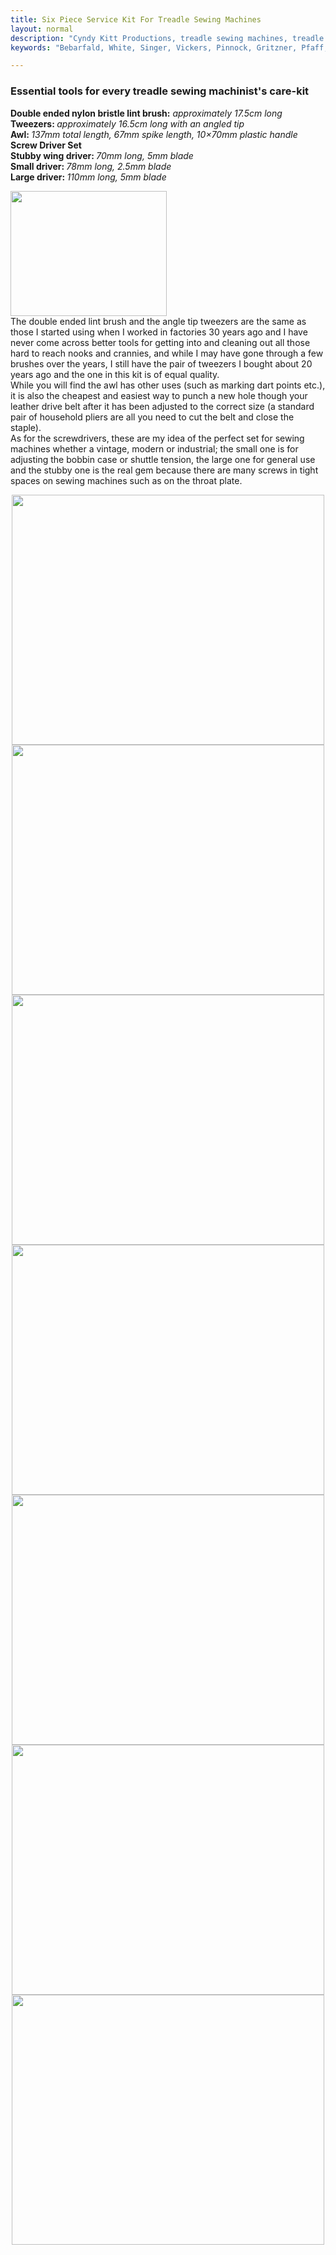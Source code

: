 ```yaml
---
title: Six Piece Service Kit For Treadle Sewing Machines
layout: normal
description: "Cyndy Kitt Productions, treadle sewing machines, treadle sewing machine parts, sewing machine parts, vintage treadle sewing machines, reproduction sewing machine manuals, sewing machine manual, sewing, clothing, accessories, costume, bags, eco friendly, green machine, craft, treadle, design, eco sewing, sustainable craft"
keywords: "Bebarfald, White, Singer, Vickers, Pinnock, Gritzner, Pfaff, treadle sewing machine, vintage sewing machine, sewing machine manual, sewing"

---
```


<div class="container">
<h3 class="text-center">Essential tools for every treadle sewing machinist's care-kit</h3>
<p class="text-center"><b>Double ended nylon bristle lint brush:</b> <i>approximately 17.5cm long</i><br> <b>Tweezers: </b><i>approximately 16.5cm long with an angled tip</i><br> <b>Awl: </b><i>137mm total length, 67mm spike length, 10&times;70mm plastic handle</i><br> <b>Screw Driver Set </b><br><b>Stubby wing driver: </b><i>70mm long, 5mm blade</i><br> <b>Small driver: </b><i>78mm long, 2.5mm blade</i><br> <b>Large driver: </b><i>110mm long, 5mm blade</i></p>
<div class="row">
<div class="col-3 text-right vertical-center">
<img class="img-fluid my-1" src="{{ "assets/pic/27.gif" | relative_url }}" width="250" height="200">
</div><!-- end col -->
<div class="col-9">
The double ended lint brush and the angle tip tweezers are the same as those I started using when I worked in factories 30 years ago and I have never come across better tools for getting into and cleaning out all those hard to reach nooks and crannies, and while I may have gone through a few brushes over the years, I still have the pair of tweezers I bought about 20 years ago and the one in this kit is of equal quality.<br> While you will find the awl has other uses (such as marking dart points etc.), it is also the cheapest and easiest way to punch a new hole though your leather drive belt after it has been adjusted to the correct size (a standard pair of household pliers are all you need to cut the belt and close the staple).<br> As for the screwdrivers, these are my idea of the perfect set for sewing machines whether a vintage, modern or industrial; the small one is for adjusting the bobbin case or shuttle tension, the large one for general use and the stubby one is the real gem because there are many screws in tight spaces on sewing machines such as on the throat plate. 
</div><!-- end col -->
</div><!-- end row -->
<p align="center"><img class="img-fluid my-1" src="{{"pic/PIC-ACC/TCK-0006.00.jpg"}}" width="500" height="400">
<a href="#" onMouseOut="MM_swapImgRestore()" onMouseOver="MM_swapImage('TWE6','','pic/PIC-ACC/ACC-TWE6.05.jpg',1)"><img name="TWE6" border="0" src="{{"pic/PIC-ACC/ACC-TWE6.00.jpg"}}" width="500" height="400"></a>
<a href="#" onMouseOut="MM_swapImgRestore()" onMouseOver="MM_swapImage('BR01','','pic/PIC-ACC/ACC-BR01.01.jpg',1)"><img name="BR01" border="0" src="{{"pic/PIC-ACC/ACC-BR01.00.jpg"}}" width="500" height="400"></a>
<a href="#" onMouseOut="MM_swapImgRestore()" onMouseOver="MM_swapImage('DR12','','pic/PIC-ACC/ACC-DR12.04.jpg',1)"><img name="DR12" border="0" src="{{"pic/PIC-ACC/ACC-DR12.00.jpg"}}" width="500" height="400"></a>
<img class="img-fluid my-1" src="{{"pic/PIC-ACC/SDS-0003.A1.jpg"}}" width="500" height="400">
<img class="img-fluid my-1" src="{{"pic/PIC-ACC/SDS-0003.B1.jpg"}}" width="500" height="400">
<img class="img-fluid my-1" src="{{"pic/PIC-ACC/SDS-0003.C1.jpg"}}" width="500" height="400"></p>
</div><!-- end container -->
